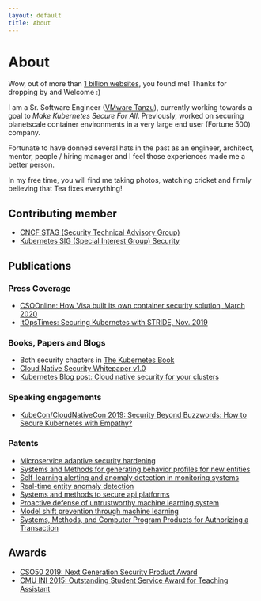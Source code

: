 ```yaml
---
layout: default
title: About
---
```


# About

Wow, out of more than [1 billion websites](http://www.internetlivestats.com/watch/websites/), you found me! Thanks for dropping by and Welcome :)

I am a Sr. Software Engineer ([VMware Tanzu](https://tanzu.vmware.com/tanzu)), currently working towards a goal to _Make Kubernetes Secure For All_. Previously, worked on securing planetscale container environments in a very large end user (Fortune 500) company. 

Fortunate to have donned several hats in the past as an engineer, architect, mentor, people / hiring manager and I feel those experiences made me a better person.  

In my free time, you will find me taking photos, watching cricket and firmly believing that Tea fixes everything!

## Contributing member
* [CNCF STAG (Security Technical Advisory Group)](https://github.com/cncf/tag-security#stag-members)
* [Kubernetes SIG (Special Interest Group) Security](https://github.com/kubernetes/community/tree/master/sig-security)

## Publications

### Press Coverage
* [CSOOnline: How Visa built its own container security solution, March 2020](https://www.csoonline.com/article/3529974/how-visa-built-its-own-container-security-solution.html)
* [ItOpsTimes: Securing Kubernetes with STRIDE, Nov. 2019](https://www.itopstimes.com/itsec/kubecon-securing-kubernetes-with-stride/)

### Books, Papers and Blogs
* Both security chapters in [The Kubernetes Book](https://www.amazon.com/dp/1521823634)
* [Cloud Native Security Whitepaper v1.0](https://github.com/cncf/sig-security/blob/master/security-whitepaper/CNCF_cloud-native-security-whitepaper-Nov2020.pdf)
* [Kubernetes Blog post: Cloud native security for your clusters](https://kubernetes.io/blog/2020/11/18/cloud-native-security-for-your-clusters) 

### Speaking engagements
* [KubeCon/CloudNativeCon 2019: Security Beyond Buzzwords: How to Secure Kubernetes with Empathy?](https://kccncna19.sched.com/event/Uad6/security-beyond-buzzwords-how-to-secure-kubernetes-with-empathy-pushkar-joglekar-visa)

### Patents
* [Microservice adaptive security hardening](https://patents.google.com/patent/WO2020060537A1)
* [Systems and Methods for generating behavior profiles for new entities](https://patents.google.com/patent/WO2019013771A1/)
* [Self-learning alerting and anomaly detection in monitoring systems](https://patents.google.com/patent/WO2019213086A1/)
* [Real-time entity anomaly detection](https://patents.google.com/patent/WO2019194787A1/)
* [Systems and methods to secure api platforms](https://patents.google.com/patent/WO2020005263A1)
* [Proactive defense of untrustworthy machine learning system](https://patents.google.com/patent/WO2020040776A1)
* [Model shift prevention through machine learning](https://patents.google.com/patent/WO2020040777A1)
* [Systems, Methods, and Computer Program Products for Authorizing a Transaction](https://patents.google.com/patent/US20210065194A1/)

## Awards

* [CSO50 2019: Next Generation Security Product Award](https://usa.visa.com/visa-everywhere/blog/bdp/2019/11/14/safety-in-numbers-1573775010350.html)
* [CMU INI 2015: Outstanding Student Service Award for Teaching Assistant](https://www.cmu.edu/ini/news/2015/awards.html)
